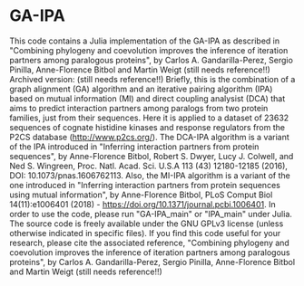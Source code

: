 # GA-IPA
This code contains a Julia implementation of the GA-IPA as described in "Combining phylogeny and coevolution improves the inference of iteration partners among paralogous proteins", by Carlos A. Gandarilla-Perez, Sergio Pinilla, Anne-Florence Bitbol and Martin Weigt (still needs reference!!) Archived version: (still needs reference!!) Briefly, this is the combination of a graph alignment (GA) algorithm and an iterative pairing algorithm (IPA) based on mutual information (MI) and direct coupling analysist (DCA) that aims to predict interaction partners among paralogs from two protein families, just from their sequences. Here it is applied to a dataset of 23632 sequences of cognate histidine kinases and response regulators from the P2CS database (http://www.p2cs.org/).  The DCA-IPA algorithm is a variant of the IPA introduced in "Inferring interaction partners from protein sequences", by Anne-Florence Bitbol, Robert S. Dwyer, Lucy J. Colwell, and Ned S. Wingreen, Proc. Natl. Acad. Sci. U.S.A 113 (43) 12180-12185 (2016), DOI: 10.1073/pnas.1606762113. Also, the MI-IPA algorithm is a variant of the one introduced in "Inferring interaction partners from protein sequences using mutual information", by Anne-Florence Bitbol, PLoS Comput Biol 14(11):e1006401 (2018) - https://doi.org/10.1371/journal.pcbi.1006401.  In order to use the code, please run "GA-IPA_main" or "IPA_main" under Julia.  The source code is freely available under the GNU GPLv3 license (unless otherwise indicated in specific files).  If you find this code useful for your research, please cite the associated reference, "Combining phylogeny and coevolution improves the inference of iteration partners among paralogous proteins", by Carlos A. Gandarilla-Perez, Sergio Pinilla, Anne-Florence Bitbol and Martin Weigt (still needs reference!!)
